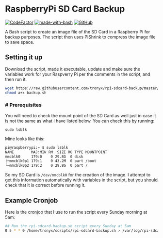 # RaspberryPi SD Card Backup

[![CodeFactor](https://www.codefactor.io/repository/github/tronyx/tronitor/badge)](https://www.codefactor.io/repository/github/tronyx/tronitor) [![made-with-bash](https://img.shields.io/badge/Made%20with-Bash-1f425f.svg)](https://www.gnu.org/software/bash/) [![GitHub](https://img.shields.io/github/license/mashape/apistatus.svg)](https://github.com/tronyx/tronitor/blob/develop/LICENSE.md)

A Bash script to create an image file of the SD Card in a Raspberry Pi for backup purposes. The script then uses [PiShrink](https://github.com/Drewsif/PiShrink) to compress the image file to save space.

## Setting it up

Download the script, made it executable, update and make sure the variables work for your Raspverry Pi per the comments in the script, and then run it.

```bash
wget https://raw.githubusercontent.com/tronyx/rpi-sdcard-backup/master/rpi-sdcard-backup.sh
chmod a+x backup.sh
```

### # Prerequisites
You will need to check the mount point of the SD Card as well just in case it is not the same as what I have listed below. You can check this by running:

`sudo lsblk`

Mine looks like this:

```bash
pi@raspberrypi:~ $ sudo lsblk
NAME        MAJ:MIN RM  SIZE RO TYPE MOUNTPOINT
mmcblk0     179:0    0 29.8G  0 disk 
├─mmcblk0p1 179:1    0 43.2M  0 part /boot
└─mmcblk0p2 179:2    0 29.8G  0 part /
```

So my SD Card is `/dev/mmcblk0` for the creation of the image. I attempt to get this information automatically with variables in the script, but you should check that it is correct before running it.

## Example Cronjob

Here is the cronjob that I use to run the script every Sunday morning at 5am:

```bash
## Run the rpi-sdcard-backup.sh script every Sunday at 5am
0 5 * * 0 /home/tronyx/scripts/rpi-sdcard-backup.sh > /var/log/rpi-sdcard-backup.log
```
